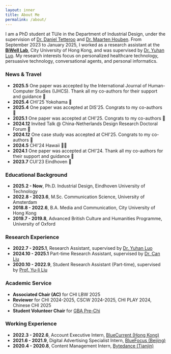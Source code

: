 ```yaml
---
layout: inner
title: About Me
permalink: /about/
---
```

I am a PhD student at TU/e in the Department of Industrial Design, under the supervision of [Dr. Daniel Tetteroo](https://danieltetteroo.nl/) and [Dr. Maarten Houben](https://maartenhouben.be/). From September 2023 to January 2025, I worked as a research assistant at the [**BiWell Lab**](https://yuhanlolo.github.io/me/lab.html), City University of Hong Kong, and was supervised by [Dr. Yuhan Luo](https://yuhanlolo.github.io/me/). My research interests focus on personalized healthcare technology, persuasive technology, conversational agents, and personal informatics.

### News & Travel
+ **2025.5** One paper was accepted by the International Journal of Human-Computer Studies (IJHCS). Thank all my co-authors for their support and guidance 🥳
+ **2025.4** CHI'25 Yokohama 🌸
+ **2025.4** One paper was accepted at DIS'25. Congrats to my co-authors 🥳
+ **2025.1** One paper was accepted at CHI'25. Congrats to my co-authors 🥳
+ **2024.12** Invited Talk @ China-Netherlands Design Research Doctoral Forum 🙌
+ **2024.12** One case study was accepted at CHI'25. Congrats to my co-authors 🥳
+ **2024.5** CHI'24 Hawaii 🏄‍♀️
+ **2024.1** One paper was accepted at CHI'24. Thank all my co-authors for their support and guidance 🥳
+ **2023.7** CUI'23 Eindhoven 🌷

### Educational Background
+ **2025.2 - Now**, Ph.D. Industrial Design, Eindhoven University of Technology
+ **2022.8 - 2023.6**, M.Sc. Communication Science, University of Amsterdam
+ **2018.8 - 2022.6**, B.A. Media and Communication, City University of Hong Kong
+ **2019.7 - 2019.8**, Advanced British Culture and Humanities Programme, University of Oxford
 
### Research Experience
+ **2022.7 - 2025.1**, Research Assistant, supervised by [Dr. Yuhan Luo](https://yuhanlolo.github.io/me/) 
+ **2024.10 - 2025.1** Part-time Research Assistant, supervised by [Dr. Can Liu](https://sweb.cityu.edu.hk/canliu/index.html)
+ **2020.10 - 2022.9**, Student Research Assistant (Part-time), supervised by [Prof. Yu-li Liu](https://scholars.cityu.edu.hk/en/persons/yuli-liu(cb5a972e-b906-4c9a-8966-2d04034e50f0).html)

### Academic Service
+ **Associated Chair (AC)** for CHI LBW 2025
+ **Reviewer** for CHI 2024-2025, CSCW 2024-2025, CHI PLAY 2024, Chinese CHI 2025
+ **Student Volunteer Chair** for [GBA Pre-Chi](https://gbahci.com/prechi/)

### Working Experience
+ **2022.3 - 2022.6**, Account Executive Intern, [BlueCurrent (Hong Kong)](https://bluecurrentgroup.com.hk/)
+ **2021.6 - 2021.9**, Digital Advertising Specialist Intern, [BlueFocus (Beijing)](https://en.bluefocus.com/)
+ **2020.4 - 2020.8**, Content Management Intern, [Bytedance (Tianjin)](https://www.bytedance.com/en/)
